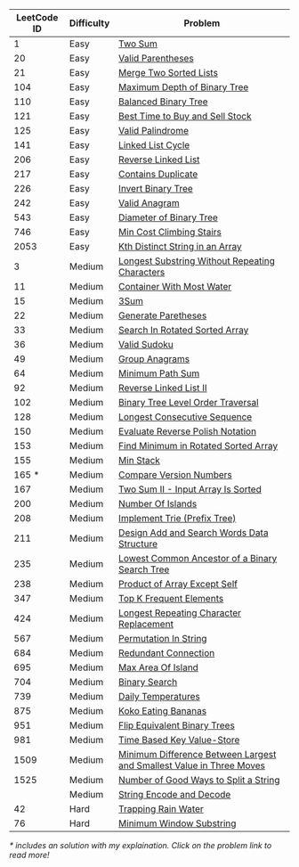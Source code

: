 | LeetCode ID | Difficulty | Problem                                                                                                                                                                                |
| ----------- | ---------- | -------------------------------------------------------------------------------------------------------------------------------------------------------------------------------------- |
| 1           | Easy       | [Two Sum](https://leetcode.com/problems/two-sum/)                                                                                                                                      |
| 20          | Easy       | [Valid Parentheses](https://leetcode.com/problems/valid-parentheses/description/)                                                                                                      |
| 21          | Easy       | [Merge Two Sorted Lists](https://leetcode.com/problems/merge-two-sorted-lists/description/)                                                                                            |
| 104         | Easy       | [Maximum Depth of Binary Tree](https://leetcode.com/problems/maximum-depth-of-binary-tree/description/)                                                                                |
| 110         | Easy       | [Balanced Binary Tree](https://leetcode.com/problems/balanced-binary-tree/description/)                                                                                                |
| 121         | Easy       | [Best Time to Buy and Sell Stock](https://leetcode.com/problems/best-time-to-buy-and-sell-stock/description/)                                                                          |
| 125         | Easy       | [Valid Palindrome](https://leetcode.com/problems/valid-palindrome/)                                                                                                                    |
| 141         | Easy       | [Linked List Cycle](https://leetcode.com/problems/linked-list-cycle/description/)                                                                                                      |
| 206         | Easy       | [Reverse Linked List](https://leetcode.com/problems/reverse-linked-list/)                                                                                                              |
| 217         | Easy       | [Contains Duplicate](https://leetcode.com/problems/contains-duplicate/description/)                                                                                                    |
| 226         | Easy       | [Invert Binary Tree](https://leetcode.com/problems/invert-binary-tree)                                                                                                                 |
| 242         | Easy       | [Valid Anagram](https://leetcode.com/problems/valid-anagram/description/)                                                                                                              |
| 543         | Easy       | [Diameter of Binary Tree](https://leetcode.com/problems/diameter-of-binary-tree/description/)                                                                                          |
| 746         | Easy       | [Min Cost Climbing Stairs](https://leetcode.com/problems/min-cost-climbing-stairs/description/)                                                                                        |
| 2053        | Easy       | [Kth Distinct String in an Array](https://leetcode.com/problems/kth-distinct-string-in-an-array/?envType=daily-question&envId=2024-08-05)                                              |
| 3           | Medium     | [Longest Substring Without Repeating Characters](https://leetcode.com/problems/longest-substring-without-repeating-characters/)                                                        |
| 11          | Medium     | [Container With Most Water](https://leetcode.com/problems/container-with-most-water/description/)                                                                                      |
| 15          | Medium     | [3Sum](https://leetcode.com/problems/3sum/)                                                                                                                                            |
| 22          | Medium     | [Generate Paretheses](https://leetcode.com/problems/generate-parentheses/)                                                                                                             |
| 33          | Medium     | [Search In Rotated Sorted Array](https://leetcode.com/problems/search-in-rotated-sorted-array/description/)                                                                            |
| 36          | Medium     | [Valid Sudoku](https://leetcode.com/problems/valid-sudoku/description/)                                                                                                                |
| 49          | Medium     | [Group Anagrams](https://leetcode.com/problems/group-anagrams/description/)                                                                                                            |
| 64          | Medium     | [Minimum Path Sum](https://leetcode.com/problems/minimum-path-sum/description/)                                                                                                        |
| 92          | Medium     | [Reverse Linked List II](https://leetcode.com/problems/reverse-linked-list-ii/description/)                                                                                            |
| 102         | Medium     | [Binary Tree Level Order Traversal](https://leetcode.com/problems/binary-tree-level-order-traversal/description/)                                                                      |
| 128         | Medium     | [Longest Consecutive Sequence](https://leetcode.com/problems/longest-consecutive-sequence/)                                                                                            |
| 150         | Medium     | [Evaluate Reverse Polish Notation](https://leetcode.com/problems/evaluate-reverse-polish-notation)                                                                                     |
| 153         | Medium     | [Find Minimum in Rotated Sorted Array](https://leetcode.com/problems/find-minimum-in-rotated-sorted-array/description/)                                                                |
| 155         | Medium     | [Min Stack](https://leetcode.com/problems/min-stack/description)                                                                                                                       |
| 165 \*      | Medium     | [Compare Version Numbers](https://leetcode.com/problems/compare-version-numbers/solutions/5460881/easy-to-understand-o-1-space-complexity-o-n-time-complexity-solution/)               |
| 167         | Medium     | [Two Sum II - Input Array Is Sorted](https://leetcode.com/problems/two-sum-ii-input-array-is-sorted/)                                                                                  |
| 200         | Medium     | [Number Of Islands](https://leetcode.com/problems/number-of-islands/description/)                                                                                                      |
| 208         | Medium     | [Implement Trie (Prefix Tree)](https://leetcode.com/problems/implement-trie-prefix-tree/description/)                                                                                  |
| 211         | Medium     | [Design Add and Search Words Data Structure](https://leetcode.com/problems/design-add-and-search-words-data-structure/description/)                                                    |
| 235         | Medium     | [Lowest Common Ancestor of a Binary Search Tree](https://leetcode.com/problems/lowest-common-ancestor-of-a-binary-search-tree/description/)                                            |
| 238         | Medium     | [Product of Array Except Self](https://leetcode.com/problems/product-of-array-except-self/description/)                                                                                |
| 347         | Medium     | [Top K Frequent Elements](https://leetcode.com/problems/top-k-frequent-elements/)                                                                                                      |
| 424         | Medium     | [Longest Repeating Character Replacement](https://leetcode.com/problems/longest-repeating-character-replacement)                                                                       |
| 567         | Medium     | [Permutation In String](https://leetcode.com/problems/permutation-in-string/description)                                                                                               |
| 684         | Medium     | [Redundant Connection](https://leetcode.com/problems/redundant-connection/description/)                                                                                                |
| 695         | Medium     | [Max Area Of Island](https://leetcode.com/problems/max-area-of-island/description/)                                                                                                    |
| 704         | Medium     | [Binary Search](https://leetcode.com/problems/binary-search/)                                                                                                                          |
| 739         | Medium     | [Daily Temperatures](https://leetcode.com/problems/daily-temperatures/)                                                                                                                |
| 875         | Medium     | [Koko Eating Bananas](https://leetcode.com/problems/koko-eating-bananas/description)                                                                                                   |
| 951         | Medium     | [Flip Equivalent Binary Trees](https://leetcode.com/problems/flip-equivalent-binary-trees/description/?envType=daily-question&envId=2024-10-24)                                        |
| 981         | Medium     | [Time Based Key Value-Store](https://leetcode.com/problems/time-based-key-value-store/description)                                                                                     |
| 1509        | Medium     | [Minimum Difference Between Largest and Smallest Value in Three Moves](https://leetcode.com/problems/minimum-difference-between-largest-and-smallest-value-in-three-moves/description) |
| 1525        | Medium     | [Number of Good Ways to Split a String](https://leetcode.com/problems/number-of-good-ways-to-split-a-string/description)                                                               |
|             | Medium     | [String Encode and Decode](https://neetcode.io/problems/string-encode-and-decode)                                                                                                      |
| 42          | Hard       | [Trapping Rain Water](https://leetcode.com/problems/trapping-rain-water/description/)                                                                                                  |
| 76          | Hard       | [Minimum Window Substring](https://leetcode.com/problems/minimum-window-substring/)                                                                                                    |

_\* includes an solution with my explaination. Click on the problem link to read more!_
